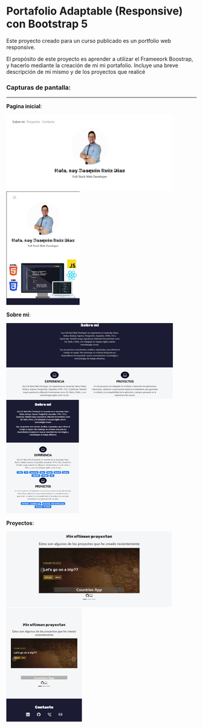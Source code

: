 # Portafolio Adaptable (Responsive) con Bootstrap 5

Este proyecto creado para un curso publicado es un portfolio web responsive.

El propósito de este proyecto es aprender a utilizar el Frameeork Boostrap, y hacerlo mediante la creación de mi mi portafolio. Incluye una breve descripción de mi mismo y de los proyectos que realicé

### Capturas de pantalla:

<hr>

**Pagina inicial**:

<img height="200" src="./1.jpg" title="Inicio"/>

<img height="300" src="./3.jpg" title="Inicio Responsive"/>

**Sobre mi**:

<img height="200" src="./2.jpg" title="Sobre mi"/>

<img height="300" src="./33.jpg" title="Sobre mi Responsive"/>

**Proyectos**:

<img height="200" src="./4.jpg" title="Proyectos"/>

<img height="300" src="./333.jpg" title="Proyectos Responsive"/>
